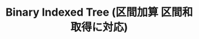 ---
title: Binary Indexed Tree (区間加算 区間和取得に対応)
documentation_of: //data-structure/binary-indexed-tree-raq.hpp
---